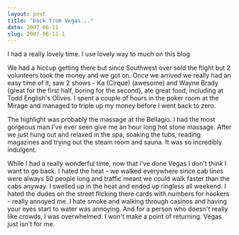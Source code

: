 ```yaml
---
layout: post
title: "back from Vegas..."
date: 2007-06-11
slug: 2007-06-11-1
---
```


I had a really lovely time.  I use lovely way to much on this blog 

We had a hiccup getting there but since Southwest over sold the flight but 2 volunteers took the money and we got on.  Once we arrived we really had an easy time of it, saw 2 shows  - Ka (Cirque) (awesome) and Wayne Brady (great for the first half, boring for the second), ate great food, including at Todd English&apos;s Olives.  I spent a couple of hours in the poker room at the Mirage and managed to triple up my money before I went back to zero.  

The highlight was probably the massage at the Bellagio.   I had the most gorgeous man I&apos;ve ever seen give me an hour long hot stone massage.  After we just hung out and relaxed in the spa, soaking the tubs, reading magazines and trying out the steam room and sauna.  It was so incredibly indulgent.

While I had a really wonderful time, now that i&apos;ve done Vegas I don&apos;t think I want to go back.  I hated the heat - we walked everywhere since cab lines were always 50 people long and traffic meant we could walk faster than the cabs anyway.  I swelled up in the heat and ended up ringless all weekend.  I hated the dudes on the street flicking there cards with numbers for hookers - really annoyed me.  I hate smoke and walking through casinos and having your eyes start to water was annoying.  And for a person who doesn&apos;t really like crowds, I was overwhelmed.    I won&apos;t make a point of returning.  Vegas just isn&apos;t for me.

